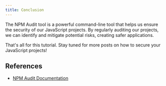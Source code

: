 ```yaml
---
title: Conclusion
---
```


The NPM Audit tool is a powerful command-line tool that helps us ensure the security of our JavaScript projects. By regularly auditing our projects, we can identify and mitigate potential risks, creating safer applications.

That's all for this tutorial. Stay tuned for more posts on how to secure your JavaScript projects!

## References

- [NPM Audit Documentation][1]

[1]:
https://docs.npmjs.com/cli/v9/commands/npm-audit